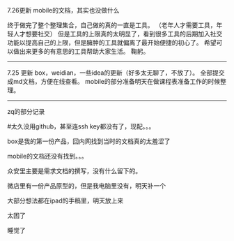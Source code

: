 7.26更新
mobile的文档，其实也没做什么

终于做完了整个整理集合，自己做的真的一直是工具。
（老年人才需要工具，年轻人才想要社交）
但是工具的上限真的太明显了，看到很多工具的后期加入社交功能以提高自己的上限，但是臃肿的工具就偏离了最开始便捷的初心了。
希望可以做出来更多的有意思的工具帮助大家生活。
鞠躬。

---
7.25 更新
box，weidian，一些idea的更新（好多太无聊了，不放了）。
全部提交成md文档，方便在线查看。
mobile的部分准备明天在做课程表准备工作的时候整理。

---
zq的部分记录

#太久没用github，甚至连ssh key都没有了，现配。。。

box是我的第一份产品，回内网找到当时的文档真的太羞涩了

mobile的文档还没有找到。。。

众安里主要是需求文档的撰写，没有什么留下的。

微店里有一份产品原型的，但是我电脑里没有，明天补一个

大部分想法都在ipad的手稿里，明天放上来

太困了

睡觉了

